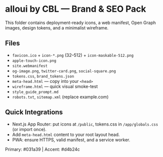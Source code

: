 # alloui by CBL — Brand & SEO Pack

This folder contains deployment-ready icons, a web manifest, Open Graph images, design tokens, and a minimalist wireframe.

## Files
- `favicon.ico` + `icon-*.png` (32–512) + `icon-maskable-512.png`
- `apple-touch-icon.png`
- `site.webmanifest`
- `og-image.png`, `twitter-card.png`, `social-square.png`
- `tokens.css`, `brand_tokens.json`
- `meta-head.html` — copy into your `<head>`
- `wireframe.html` — quick visual smoke-test
- `style_guide_prompt.md`
- `robots.txt`, `sitemap.xml` (replace example.com)

## Quick Integrations
- Next.js App Router: put icons at `/public`, tokens.css in `/app/globals.css` (or import once).
- Add `meta-head.html` content to your root layout head.
- PWA: ensure HTTPS, valid manifest, and a service worker.

Primary: #031a39 | Accent: #d4b24c
